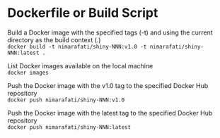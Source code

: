 # Dockerfile or Build Script

Build a Docker image with the specified tags (-t) and using the current directory as the build context (.)  
```docker build -t nimarafati/shiny-NNN:v1.0 -t nimarafati/shiny-NNN:latest .```

List Docker images available on the local machine  
```docker images```

Push the Docker image with the v1.0 tag to the specified Docker Hub repository  
```docker push nimarafati/shiny-NNN:v1.0```

Push the Docker image with the latest tag to the specified Docker Hub repository  
```docker push nimarafati/shiny-NNN:latest```
